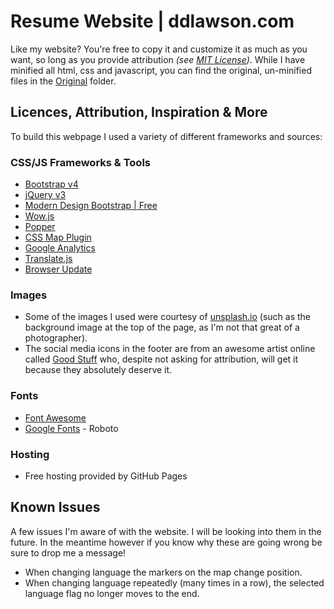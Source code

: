 # Resume Website | ddlawson.com
Like my website? You're free to copy it and customize it as much as you want, so long as you provide attribution *(see [MIT License](https://github.com/DDiran/DDiran.github.io/blob/master/LICENSE.md "MIT License"))*. While I have minified all html, css and javascript, you can find the original, un-minified files in the [Original](https://github.com/DDiran/DDiran.github.io/tree/master/original "Original folder in Github") folder.

## Licences, Attribution, Inspiration & More
To build this webpage I used a variety of different frameworks and sources:

### CSS/JS Frameworks & Tools
* [Bootstrap v4](https://getbootstrap.com/ "Bootstrap v4")
* [jQuery v3](https://jquery.com/ "jQuery v3")
* [Modern Design Bootstrap | Free](https://mdbootstrap.com/ "MDBFree")
* [Wow.js](http://mynameismatthieu.com/WOW/ "Wow.js")
* [Popper](https://popper.js.org/ "Popper")
* [CSS Map Plugin](https://cssmapsplugin.com "CSS Map Plugin")
* [Google Analytics](https://analytics.google.com "Google Analytics")
* [Translate.js](http://www.openxrest.com/translatejs/ "Translate.js")
* [Browser Update](https://browser-update.org/ "Browser Update")

### Images
* Some of the images I used were courtesy of [unsplash.io](https://unsplash.com/ "Unsplash") (such as the background image at the top of the page, as I'm not that great of a photographer).
* The social media icons in the footer are from an awesome artist online called [Good Stuff](https://goodstuffnononsense.com/ "Good Stuff") who, despite not asking for attribution, will get it because they absolutely deserve it.

### Fonts
* [Font Awesome](fontawesome.io "Font Awesome")
* [Google Fonts](https://fonts.google.com "Google Fonts") - Roboto

### Hosting
* Free hosting provided by GitHub Pages

## Known Issues
A few issues I'm aware of with the website. I will be looking into them in the future. In the meantime however if you know why these are going wrong be sure to drop me a message!

* When changing language the markers on the map change position.
* When changing language repeatedly (many times in a row), the selected language flag no longer moves to the end.